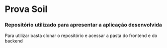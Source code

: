 # Prova Soil

### Repositório utilizado para apresentar a aplicação desenvolvida
Para utilizar basta clonar o repositório e acessar a pasta do frontend e do backend
